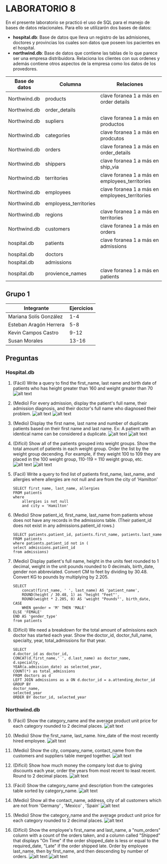 # LABORATORIO 8 

En el presente laboratorio se practicó el uso de SQL para el manejo de bases de datos relacionales. Para ello se utilizarón dos bases de datos:
- **hospital.db**: Base de datos que lleva un registro de las admisiones, doctores y provincias los cuales son datos que poseen los pacientes en el hospital. 
-  **northwind.db**: Base de datos que contiene las tablas de lo que parece ser una empresa distribuidora. Relaciona los clientes con sus ordenes y además contiene otros aspectos de la empresa como los datos de los provedores. 

| **Base de datos** 	| **Columna** 	| **Relaciones** 	|
|---	|---	|---	|
| Northwind.db 	| products 	| clave foranea 1 a más en order details 	|
| Northwind.db 	| order_details 	|  	|
| Northwind.db 	| supliers 	| clave foranea 1 a más en productos 	|
| Northwind.db 	| categories 	| clave foranea 1 a más en prodcutos 	|
| Northwind.db 	| orders 	| clave foranea 1 a más en order_details 	|
| Northwind.db 	| shippers 	| clave foranea 1 a más en ship_via 	|
| Northwind.db 	| territories 	| clave foranea 1 a más en employees_territories 	|
| Northwind.db 	| employees 	| clave foranea 1 a más en employees_territories 	|
| Northwind.db 	| employess_territories 	|  	|
| Northwind.db 	| regions 	| clave foranea 1 a más en territories 	|
| Northwind.db 	| customers 	| clave foranea 1 a más en orders 	|
| hospital.db 	| patients 	| clave foranea 1 a más en admissions 	|
|  hospital.db 	| doctors 	|  	|
|  hospital.db 	| admissions 	|  	|
|  hospital.db 	| provience_names 	| clave foranea 1 a más en patients 	|

## Grupo 1

| **Integrante** 	| **Ejercicios** 	|
|---	|---	|
| Mariana Solís González 	| 1-4 	|
| Esteban Aragón Herrera 	| 5-8 	|
| Kevin Campos Castro 	| 9-12 	|
| Susan Morales 	| 13-16 	|

## Preguntas 

### Hospital.db
1. (Fácil) Write a query to find the first_name, last name and birth date of patients who has height greater than 160 and weight greater than 70
![alt text](image.png)

2. (Medio) For every admission, display the patient's full name, their admission diagnosis, and their doctor's full name who diagnosed their problem.
![alt text](image-1.png)
![alt text](image-2.png)

3. (Medio) Display the first name, last name and number of duplicate patients based on their first name and last name.
Ex: A patient with an identical name can be considered a duplicate.
![alt text](image-3.png)
![alt text](image-4.png)

4. (Difícil) Show all of the patients grouped into weight groups.
Show the total amount of patients in each weight group.
Order the list by the weight group decending.
For example, if they weight 100 to 109 they are placed in the 100 weight group, 110-119 = 110 weight group, etc.
![alt text](image-5.png)
![alt text](image-6.png)

5. (Facil) Write a query to find list of patients first_name, last_name, and allergies where allergies are not null and are from the city of 'Hamilton'
    ```
    SELECT first_name, last_name, allergies
    FROM patients
    where 
        allergies is not null
        and city = 'Hamilton'
    ```
6. (Medio) Show patient_id, first_name, last_name from patients whose does not have any records in the admissions table. (Their patient_id does not exist in any admissions.patient_id rows.)
    ```
    SELECT patients.patient_id, patients.first_name, patients.last_name 
    FROM patients
    where patients.patient_id not in (
    select admissions.patient_id
    from admissions)
    ```
7. (Medio) Display patient's full name,
height in the units feet rounded to 1 decimal,
weight in the unit pounds rounded to 0 decimals,
birth_date,
gender non abbreviated.
Convert CM to feet by dividing by 30.48.
Convert KG to pounds by multiplying by 2.205.
    ```
    SELECT
        concat(first_name, ' ', last_name) AS 'patient_name', 
        ROUND(height / 30.48, 1) as 'height "Feet"', 
        ROUND(weight * 2.205, 0) AS 'weight "Pounds"', birth_date,
    CASE
        WHEN gender = 'M' THEN 'MALE' 
    ELSE 'FEMALE' 
    END AS 'gender_type'
    from patients
    ```
8. (Difícil) We need a breakdown for the total amount of admissions each doctor has started each year. Show the doctor_id, doctor_full_name, specialty, year, total_admissions for that year.
    ```
    SELECT
    d.doctor_id as doctor_id,
    CONCAT(d.first_name,' ', d.last_name) as doctor_name,
    d.specialty,
    YEAR(a.admission_date) as selected_year,
    COUNT(*) as total_admissions
    FROM doctors as d
    LEFT JOIN admissions as a ON d.doctor_id = a.attending_doctor_id
    GROUP BY
    doctor_name,
    selected_year
    ORDER BY doctor_id, selected_year
    ```



### Northwind.db
9. (Fácil) Show the category_name and the average product unit price for each category rounded to 2 decimal places.
![alt text](image-7.png)
10. (Medio) Show the first_name, last_name. hire_date of the most recently hired employee.
![alt text](image-8.png)

11. (Medio) Show the city, company_name, contact_name from the customers and suppliers table merged together.
![alt text](image-9.png)
12. (Dificil) Show how much money the company lost due to giving discounts each year, order the years from most recent to least recent. Round to 2 decimal places.
![alt text](image-10.png)
13. (Fácil) Show the category_name and description from the categories table sorted by category_name.
![alt text](image-11.png)
14. (Medio) Show all the contact_name, address, city of all customers which are not from 'Germany' , 'Mexico' , 'Spain'
![alt text](image-12.png)
15. (Medio) Show the category_name and the average product unit price for each category rounded to 2 decimal places.
![alt text](image-13.png)
16. (Difícil) Show the employee's first_name and last_name, a "num_orders" column with a count of the orders taken, and a column called "Shipped" that displays "On Time" if the order shipped_date is less or equal to the required_date, "Late" if the order shipped late.
Order by employee last_name, then by first_name, and then descending by number of orders.
![alt text](image-14.png)
![alt text](image-15.png)

